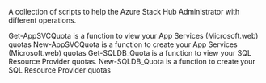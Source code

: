 A collection of scripts to help the Azure Stack Hub Administrator with different operations.

Get-AppSVCQuota is a function to view your App Services (Microsoft.web) quotas
New-AppSVCQuota is a function to create your App Services (Microsoft.web) quotas
Get-SQLDB_Quota is a function to view your SQL Resource Provider quotas.
New-SQLDB_Quota is a function to create your SQL Resource Provider quotas
